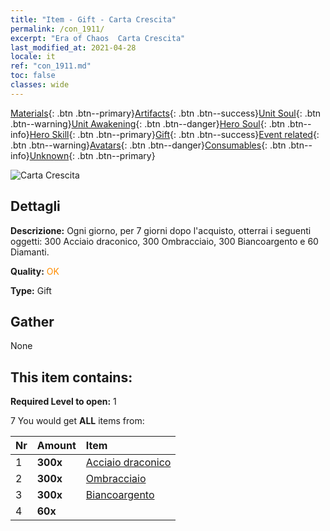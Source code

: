 ```yaml
---
title: "Item - Gift - Carta Crescita"
permalink: /con_1911/
excerpt: "Era of Chaos  Carta Crescita"
last_modified_at: 2021-04-28
locale: it
ref: "con_1911.md"
toc: false
classes: wide
---
```

 [Materials](/ItemsIT/){: .btn .btn--primary}[Artifacts](/ItemsIT/Artifacts/){: .btn .btn--success}[Unit Soul](/ItemsIT/UnitSoul/){: .btn .btn--warning}[Unit Awakening](/ItemsIT/UnitAwakening/){: .btn .btn--danger}[Hero Soul](/ItemsIT/HeroSoul/){: .btn .btn--info}[Hero Skill](/ItemsIT/HeroSkill/){: .btn .btn--primary}[Gift](/ItemsIT/Gift/){: .btn .btn--success}[Event related](/ItemsIT/Events/){: .btn .btn--warning}[Avatars](/ItemsIT/Avatars/){: .btn .btn--danger}[Consumables](/ItemsIT/Consumables/){: .btn .btn--info}[Unknown](/ItemsIT/Unknown/){: .btn .btn--primary}

 ![Carta Crescita](/images/t/i_907318.png)

## Dettagli
 **Descrizione:** Ogni giorno, per 7 giorni dopo l'acquisto, otterrai i seguenti oggetti: 300 Acciaio draconico, 300 Ombracciaio, 300 Biancoargento e 60 Diamanti.

 **Quality:** <span style="color: #FF8C00">OK</span>

 **Type:** Gift

## Gather

  None

## This item contains:

 **Required Level to open:** 1

 7 You would get **ALL** items  from:

  | Nr | Amount |     Item    |
  |:---|:-------|:------------|
  | 1 |  **300x** | [Acciaio draconico](/ItemsIT/con_880/) |  | 
  | 2 |  **300x** | [Ombracciaio](/ItemsIT/con_881/) |  | 
  | 3 |  **300x** | [Biancoargento](/ItemsIT/con_882/) |  | 
  | 4 |  **60x** | <i class="fas fa-gem"/> |  | 
